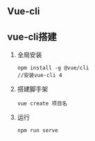 ## Vue-cli

## vue-cli搭建

1. 全局安装

   ```
   npm install -g @vue/cli
   //安装vue-cli 4
   ```

2. 搭建脚手架

   ```
   vue create 项目名
   ```


3. 运行

   ```js
   npm run serve
   ```

   